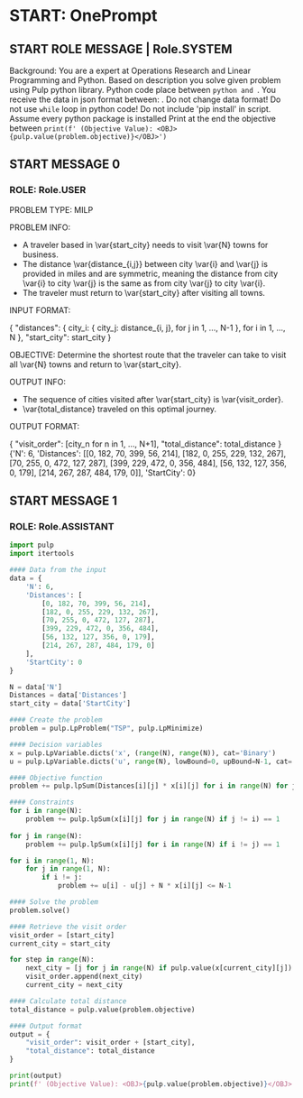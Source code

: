# START: OnePrompt 
## START ROLE MESSAGE | Role.SYSTEM 
Background: You are a expert at Operations Research and Linear Programming and Python. Based on description you solve given problem using Pulp python library. Python code place between ```python and ```. You receive the data in json format between: <DATA></DATA>. Do not change data format! Do not use `while` loop in python code! Do not include 'pip install' in script. Assume every python package is installed Print at the end the objective between <OBJ></OBJ> `print(f' (Objective Value): <OBJ>{pulp.value(problem.objective)}</OBJ>')`  
## START MESSAGE 0 
### ROLE: Role.USER
<DESCRIPTION>
PROBLEM TYPE: MILP

PROBLEM INFO:

- A traveler based in \var{start_city} needs to visit \var{N} towns for business.
- The distance \var{distance_{i,j}} between city \var{i} and \var{j} is provided in miles and are symmetric, meaning the distance from city \var{i} to city \var{j} is the same as from city \var{j} to city \var{i}.
- The traveler must return to \var{start_city} after visiting all towns.

INPUT FORMAT: 

{
    "distances": {
        city_i: {
            city_j: distance_{i, j},
            for j in 1, ..., N-1
        },
        for i in 1, ..., N
    },
    "start_city": start_city
}

OBJECTIVE: Determine the shortest route that the traveler can take to visit all \var{N} towns and return to \var{start_city}.

OUTPUT INFO:

- The sequence of cities visited after \var{start_city} is \var{visit_order}.
- \var{total_distance} traveled on this optimal journey.

OUTPUT FORMAT:

{
    "visit_order": [city_n for n in 1, ..., N+1],
    "total_distance": total_distance
}
</DESCRIPTION>
<DATA>
{'N': 6, 'Distances': [[0, 182, 70, 399, 56, 214], [182, 0, 255, 229, 132, 267], [70, 255, 0, 472, 127, 287], [399, 229, 472, 0, 356, 484], [56, 132, 127, 356, 0, 179], [214, 267, 287, 484, 179, 0]], 'StartCity': 0}</DATA>


## START MESSAGE 1 
### ROLE: Role.ASSISTANT
```python
import pulp
import itertools

#### Data from the input
data = {
    'N': 6, 
    'Distances': [
        [0, 182, 70, 399, 56, 214], 
        [182, 0, 255, 229, 132, 267], 
        [70, 255, 0, 472, 127, 287], 
        [399, 229, 472, 0, 356, 484], 
        [56, 132, 127, 356, 0, 179], 
        [214, 267, 287, 484, 179, 0]
    ], 
    'StartCity': 0
}

N = data['N']
Distances = data['Distances']
start_city = data['StartCity']

#### Create the problem
problem = pulp.LpProblem("TSP", pulp.LpMinimize)

#### Decision variables
x = pulp.LpVariable.dicts('x', (range(N), range(N)), cat='Binary')
u = pulp.LpVariable.dicts('u', range(N), lowBound=0, upBound=N-1, cat='Continuous')

#### Objective function
problem += pulp.lpSum(Distances[i][j] * x[i][j] for i in range(N) for j in range(N))

#### Constraints
for i in range(N):
    problem += pulp.lpSum(x[i][j] for j in range(N) if j != i) == 1
    
for j in range(N):
    problem += pulp.lpSum(x[i][j] for i in range(N) if i != j) == 1

for i in range(1, N):
    for j in range(1, N):
        if i != j:
            problem += u[i] - u[j] + N * x[i][j] <= N-1

#### Solve the problem
problem.solve()

#### Retrieve the visit order
visit_order = [start_city]
current_city = start_city

for step in range(N):
    next_city = [j for j in range(N) if pulp.value(x[current_city][j]) == 1][0]
    visit_order.append(next_city)
    current_city = next_city

#### Calculate total distance
total_distance = pulp.value(problem.objective)

#### Output format
output = {
    "visit_order": visit_order + [start_city],
    "total_distance": total_distance
}

print(output)
print(f' (Objective Value): <OBJ>{pulp.value(problem.objective)}</OBJ>')
```

